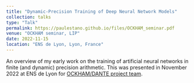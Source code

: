 ```yaml
---
title: "Dynamic-Precision Training of Deep Neural Network Models"
collection: talks
type: "Talk"
permalink: https://paulestano.github.io/files/OCKHAM_seminar.pdf
venue: "OCKHAM seminar, LIP"
date: 2022-11-15
location: "ENS de Lyon, Lyon, France"
---
```


An overview of my early work on the training of artificial neural networks in finite (and dynamic) precision arithmetic. This was presented in November 2022 at ENS de Lyon for [OCKHAM/DANTE project team](https://team.inria.fr/dante/fr/).
